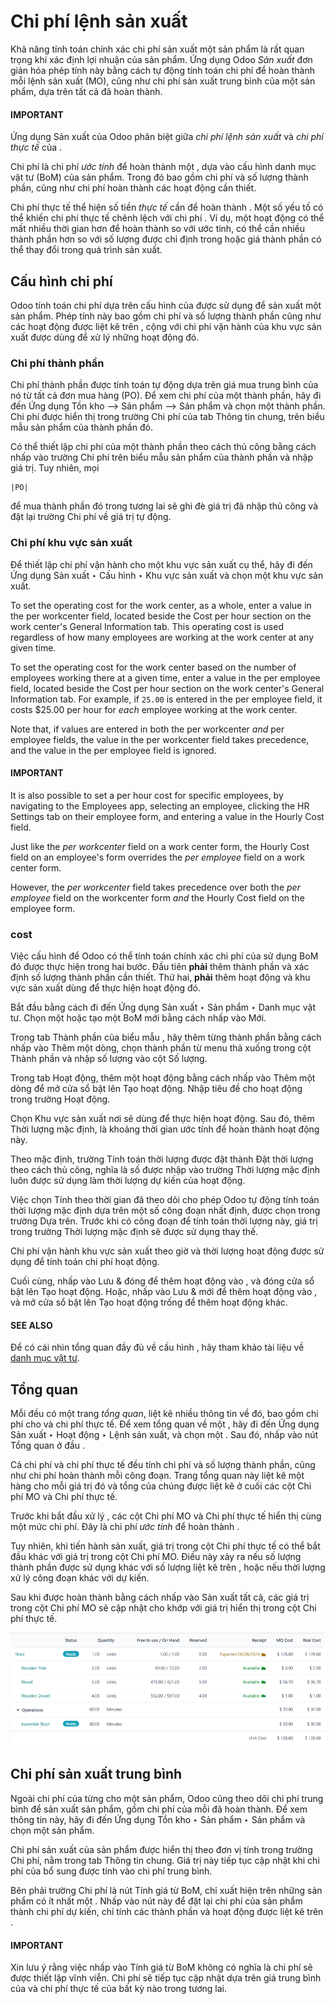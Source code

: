 # Chi phí lệnh sản xuất

Khả năng tính toán chính xác chi phí sản xuất một sản phẩm là rất quan trọng khi xác định lợi nhuận của sản phẩm. Ứng dụng Odoo *Sản xuất* đơn giản hóa phép tính này bằng cách tự động tính toán chi phí để hoàn thành mỗi lệnh sản xuất (MO), cũng như chi phí sản xuất trung bình của một sản phẩm, dựa trên tất cả  đã hoàn thành.

#### IMPORTANT
Ứng dụng Sản xuất của Odoo phân biệt giữa *chi phí lệnh sản xuất* và *chi phí thực tế* của .

Chi phí  là chi phí  *ước tính* để hoàn thành một , dựa vào cấu hình danh mục vật tư (BoM) của sản phẩm. Trong đó bao gồm chi phí và số lượng thành phần, cũng như chi phí hoàn thành các hoạt động cần thiết.

Chi phí thực tế thể hiện số tiền *thực tế* cần để hoàn thành . Một số yếu tố có thể khiến chi phí thực tế chênh lệch với chi phí . Ví dụ, một hoạt động có thể mất nhiều thời gian hơn để hoàn thành so với ước tính, có thể cần nhiều thành phần hơn so với số lượng được chỉ định trong  hoặc giá thành phần có thể thay đổi trong quá trình sản xuất.

## Cấu hình chi phí

Odoo tính toán chi phí  dựa trên cấu hình của  được sử dụng để sản xuất một sản phẩm. Phép tính này bao gồm chi phí và số lượng thành phần cũng như các hoạt động được liệt kê trên , cộng với chi phí vận hành của khu vực sản xuất được dùng để xử lý những hoạt động đó.

### Chi phí thành phần

Chi phí thành phần được tính toán tự động dựa trên giá mua trung bình của nó từ tất cả đơn mua hàng (PO). Để xem chi phí của một thành phần, hãy đi đến Ứng dụng Tồn kho --> Sản phẩm --> Sản phẩm và chọn một thành phần. Chi phí được hiển thị trong trường Chi phí của tab Thông tin chung, trên biểu mẫu sản phẩm của thành phần đó.

Có thể thiết lập chi phí của một thành phần theo cách thủ công bằng cách nhấp vào trường Chi phí trên biểu mẫu sản phẩm của thành phần và nhập giá trị. Tuy nhiên, mọi 

```
|PO|
```

 để mua thành phần đó trong tương lai sẽ ghi đè giá trị đã nhập thủ công và đặt lại trường Chi phí về giá trị tự động.

### Chi phí khu vực sản xuất

Để thiết lập chi phí vận hành cho một khu vực sản xuất cụ thể, hãy đi đến Ứng dụng Sản xuất ‣ Cấu hình ‣ Khu vực sản xuất và chọn một khu vực sản xuất.

To set the operating cost for the work center, as a whole, enter a value in the per
workcenter field, located beside the Cost per hour section on the work center's
General Information tab. This operating cost is used regardless of how many employees
are working at the work center at any given time.

To set the operating cost for the work center based on the number of employees working there at a
given time, enter a value in the per employee field, located beside the Cost
per hour section on the work center's General Information tab. For example, if `25.00`
is entered in the per employee field, it costs $25.00 per hour for *each* employee
working at the work center.

Note that, if values are entered in both the per workcenter *and* per
employee fields, the value in the per workcenter field takes precedence, and the value
in the per employee field is ignored.

#### IMPORTANT
It is also possible to set a per hour cost for specific employees, by navigating to the
Employees app, selecting an employee, clicking the HR Settings tab
on their employee form, and entering a value in the Hourly Cost field.

Just like the *per workcenter* field on a work center form, the Hourly Cost field on
an employee's form overrides the *per employee* field on a work center form.

However, the *per workcenter* field takes precedence over both the *per employee* field on the
workcenter form *and* the Hourly Cost field on the employee form.

### cost

Việc cấu hình  để Odoo có thể tính toán chính xác chi phí của  sử dụng BoM đó được thực hiện trong hai bước. Đầu tiên **phải** thêm thành phần và xác định số lượng thành phần cần thiết. Thứ hai, **phải** thêm hoạt động và khu vực sản xuất dùng để thực hiện hoạt động đó.

Bắt đầu bằng cách đi đến Ứng dụng Sản xuất ‣ Sản phẩm ‣ Danh mục vật tư. Chọn một  hoặc tạo một BoM mới bằng cách nhấp vào Mới.

Trong tab Thành phần của biểu mẫu , hãy thêm từng thành phần bằng cách nhấp vào Thêm một dòng, chọn thành phần từ menu thả xuống trong cột Thành phần và nhập số lượng vào cột Số lượng.

Trong tab Hoạt động, thêm một hoạt động bằng cách nhấp vào Thêm một dòng để mở cửa sổ bật lên Tạo hoạt động. Nhập tiêu đề cho hoạt động trong trường Hoạt động.

Chọn Khu vực sản xuất nơi sẽ dùng để thực hiện hoạt động. Sau đó, thêm Thời lượng mặc định, là khoảng thời gian ước tính để hoàn thành hoạt động này.

Theo mặc định, trường Tính toán thời lượng được đặt thành Đặt thời lượng theo cách thủ công, nghĩa là số được nhập vào trường Thời lượng mặc định luôn được sử dụng làm thời lượng dự kiến ​​của hoạt động.

Việc chọn Tính theo thời gian đã theo dõi cho phép Odoo tự động tính toán thời lượng mặc định dựa trên một số công đoạn nhất định, được chọn trong trường Dựa trên. Trước khi có công đoạn để tính toán thời lượng này, giá trị trong trường Thời lượng mặc định sẽ được sử dụng thay thế.

Chi phí vận hành khu vực sản xuất theo giờ và thời lượng hoạt động được sử dụng để tính toán chi phí hoạt động.

Cuối cùng, nhấp vào Lưu & đóng để thêm hoạt động vào , và đóng cửa sổ bật lên Tạo hoạt động. Hoặc, nhấp vào Lưu & mới để thêm hoạt động vào , và mở cửa sổ bật lên Tạo hoạt động trống để thêm hoạt động khác.

#### SEE ALSO
Để có cái nhìn tổng quan đầy đủ về cấu hình , hãy tham khảo tài liệu về [danh mục vật tư](bill_configuration.md).

## Tổng quan

Mỗi  đều có một trang *tổng quan*, liệt kê nhiều thông tin về  đó, bao gồm chi phí cho  và chi phí thực tế. Để xem tổng quan về một , hãy đi đến Ứng dụng Sản xuất ‣ Hoạt động ‣ Lệnh sản xuất, và chọn một . Sau đó, nhấp vào nút <i class="fa fa-bars"></i> Tổng quan ở đầu .

Cả chi phí  và chi phí thực tế đều tính chi phí và số lượng thành phần, cũng như chi phí hoàn thành mỗi công đoạn. Trang tổng quan này liệt kê một hàng cho mỗi giá trị đó và tổng của chúng được liệt kê ở cuối các cột Chi phí MO và Chi phí thực tế.

Trước khi bắt đầu xử lý , các cột Chi phí MO và Chi phí thực tế hiển thị cùng một mức chi phí. Đây là chi phí  *ước tính* để hoàn thành .

Tuy nhiên, khi tiến hành sản xuất, giá trị trong cột Chi phí thực tế có thể bắt đầu khác với giá trị trong cột Chi phí MO. Điều này xảy ra nếu số lượng thành phần được sử dụng khác với số lượng liệt kê trên , hoặc nếu thời lượng xử lý công đoạn khác với dự kiến.

Sau khi  được hoàn thành bằng cách nhấp vào Sản xuất tất cả, các giá trị trong cột Chi phí MO sẽ cập nhật cho khớp với giá trị hiển thị trong cột Chi phí thực tế.

![Trang Tổng quan MO](../../../../_images/overview2.png)

## Chi phí sản xuất trung bình

Ngoài chi phí của từng  cho một sản phẩm, Odoo cũng theo dõi chi phí trung bình để sản xuất sản phẩm, gồm chi phí của mỗi  đã hoàn thành. Để xem thông tin này, hãy đi đến Ứng dụng Tồn kho ‣ Sản phẩm ‣ Sản phẩm và chọn một sản phẩm.

Chi phí sản xuất của sản phẩm được hiển thị theo đơn vị tính trong trường Chi phí, nằm trong tab Thông tin chung. Giá trị này tiếp tục cập nhật khi chi phí của  bổ sung được tính vào chi phí trung bình.

Bên phải trường Chi phí là nút Tính giá từ BoM, chỉ xuất hiện trên những sản phẩm có ít nhất một . Nhấp vào nút này để đặt lại chi phí của sản phẩm thành chi phí dự kiến, chỉ tính các thành phần và hoạt động được liệt kê trên .

#### IMPORTANT
Xin lưu ý rằng việc nhấp vào Tính giá từ BoM không có nghĩa là chi phí sẽ được thiết lập vĩnh viễn. Chi phí sẽ tiếp tục cập nhật dựa trên giá trung bình của  và chi phí thực tế của bất kỳ  nào trong tương lai.

